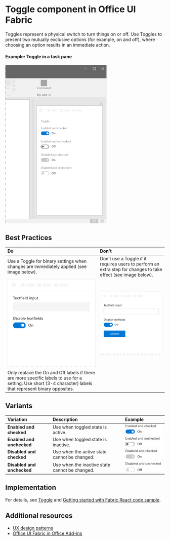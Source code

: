# Toggle component in Office UI Fabric

Toggles represent a physical switch to turn things on or off. Use Toggles to present two mutually exclusive options (for example, on and off), where choosing an option results in an immediate action.
  
#### Example: Toggle in a task pane

![An image showing the Toggle](../../images/overview_withApp_toggle.png)

## Best Practices

|**Do**|**Don't**|
|:------------|:--------------|
|Use a Toggle for binary settings when changes are immediately applied (see image below).|Don’t use a Toggle if it requires users to perform an extra step for changes to take effect (see image below).|
|![Do Toggle example](../../images/toggleDo.png)|![Don't Toggle example](../../images/toggleDont.png)|
|Only replace the On and Off labels if there are more specific labels to use for a setting. Use short (3-4 character) labels that represent binary opposites.| |

## Variants

|**Variation**|**Description**|**Example**|
|:------------|:--------------|:----------|
|**Enabled and checked**|Use when toggled state is active.|![Enabled and checked image](../../images/toggleEnabledOn.png)|
|**Enabled and unchecked**|Use when toggled state is inactive.|![Enabled and unchecked image](../../images/toggleEnabledOff.png)|
|**Disabled and checked**|Use when the active state cannot be changed.|![Disabled and checked image](../../images/toggleDisabledOn.png)|
|**Disabled and unchecked**|Use when the inactive state cannot be changed.|![Disabled and unchecked image](../../images/toggleDisabledOff.png)|

## Implementation

For details, see [Toggle](https://dev.office.com/fabric#/components/toggle) and [Getting started with Fabric React code sample](https://github.com/OfficeDev/Word-Add-in-GettingStartedFabricReact).

## Additional resources

* [UX design patterns](https://github.com/OfficeDev/Office-Add-in-UX-Design-Patterns-Code)
* [Office UI Fabric in Office Add-ins](office-ui-fabric.md)
